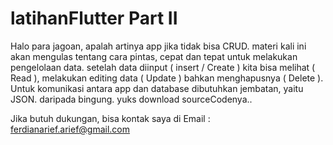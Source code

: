 # latihanFlutter Part II

Halo para jagoan, apalah artinya app jika tidak bisa CRUD. materi kali ini akan mengulas tentang cara pintas, cepat dan tepat untuk melakukan pengelolaan data. setelah data diinput ( insert / Create ) kita bisa melihat ( Read ), melakukan editing data ( Update ) bahkan menghapusnya ( Delete ). Untuk komunikasi antara app dan database dibutuhkan jembatan, yaitu JSON. daripada bingung. yuks download sourceCodenya..

 
Jika butuh dukungan, bisa kontak saya di 
Email : ferdianarief.arief@gmail.com
